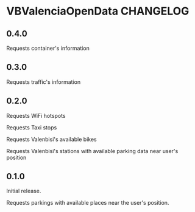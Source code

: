 # VBValenciaOpenData CHANGELOG

## 0.4.0

Requests container's information

## 0.3.0

Requests traffic's information

## 0.2.0

Requests WiFi hotspots

Requests Taxi stops

Requests Valenbisi's available bikes

Requests Valenbisi's stations with available parking data near user's 
position

## 0.1.0

Initial release.

Requests parkings with available places near the
user's position.
